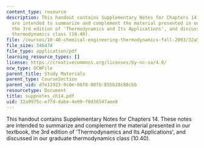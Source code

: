 ```yaml
---
content_type: resource
description: This handout contains Supplementary Notes for Chapters 14. These notes
  are intended to summarize and complement the material presented in our textbook,
  the 3rd edition of 'Thermodynamics and Its Applications', and discussed in our graduate
  thermodynamics class (10.40).
file: /courses/10-40-chemical-engineering-thermodynamics-fall-2003/32a9975ce77ddabe4e09f0d36547aee8_suppnotes_ch14.pdf
file_size: 346474
file_type: application/pdf
learning_resource_types: []
license: https://creativecommons.org/licenses/by-nc-sa/4.0/
ocw_type: OCWFile
parent_title: Study Materials
parent_type: CourseSection
parent_uid: d7e11923-9c0e-66f8-00fb-855b28c88cbb
resourcetype: Document
title: suppnotes_ch14.pdf
uid: 32a9975c-e77d-dabe-4e09-f0d36547aee8
---
```

This handout contains Supplementary Notes for Chapters 14. These notes are intended to summarize and complement the material presented in our textbook, the 3rd edition of 'Thermodynamics and Its Applications', and discussed in our graduate thermodynamics class (10.40).